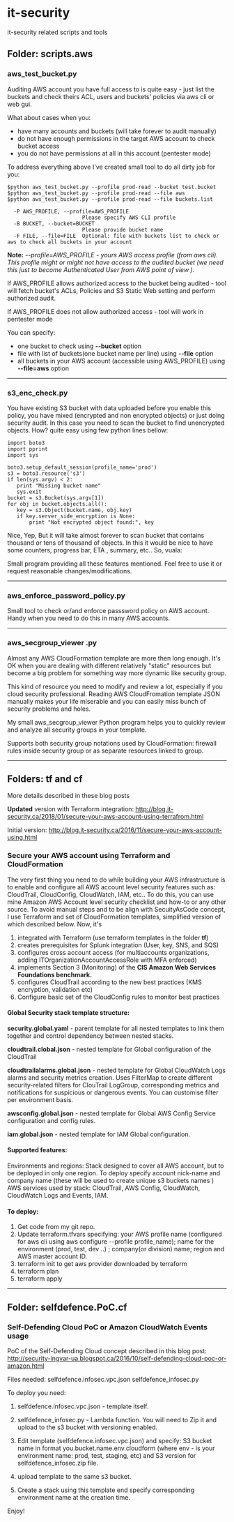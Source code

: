 # it-security
it-security related scripts and tools

## Folder: scripts.aws

### aws_test_bucket.py
Auditing AWS account you have full access to is quite easy - just list the buckets and check theirs ACL, users and buckets' policies via aws cli or web gui.

What about cases when you:
* have many accounts and buckets (will take forever to audit manually)
* do not have enough permissions in the target AWS account to check bucket access
* you do not have permissions at all in this account (pentester mode)

To address everything above I've created small tool to do all dirty job for you:


```
$python aws_test_bucket.py --profile prod-read --bucket test.bucket
$python aws_test_bucket.py --profile prod-read --file aws
$python aws_test_bucket.py --profile prod-read --file buckets.list

  -P AWS_PROFILE, --profile=AWS_PROFILE
                        Please specify AWS CLI profile
  -B BUCKET, --bucket=BUCKET
                        Please provide bucket name
  -F FILE, --file=FILE  Optional: file with buckets list to check or aws to check all buckets in your account

```
**Note:**
*--profile=AWS_PROFILE - yours AWS access profile (from aws cli). This profile  might or might not have access to the audited bucket (we need this just to become Authenticated User from AWS point of view ).*

If  AWS_PROFILE allows authorized access to the bucket being audited - tool will fetch bucket's ACLs, Policies and S3 Static Web setting and perform authorized audit.

If AWS_PROFILE does not allow authorized access - tool will work in pentester mode

You can specify:
 * one bucket to check using **--bucket** option
 * file with list of buckets(one bucket name per line) using **--file** option
 * all buckets in your AWS account (accessible using AWS_PROFILE) using **--file=aws** option


----


### s3_enc_check.py

You have existing S3 bucket with data uploaded before you enable this policy, you have mixed (encrypted and non encrypted objects) or just doing security audit. In this case you need to scan the bucket to find unencrypted objects. How? quite easy using  few python lines bellow:

```
import boto3
import pprint
import sys

boto3.setup_default_session(profile_name='prod')
s3 = boto3.resource('s3')
if len(sys.argv) < 2:
   print "Missing bucket name"
   sys.exit
bucket = s3.Bucket(sys.argv[1])
for obj in bucket.objects.all():
   key = s3.Object(bucket.name, obj.key)
   if key.server_side_encryption is None:
       print "Not encrypted object found:", key
```



Nice, Yep, But it will take almost forever to scan bucket that contains thousand or tens of thousand of objects. In this it would be nice to have some counters, progress bar, ETA , summary, etc.. So, vuala:


Small program providing all these features mentioned. Feel free to use it or request reasonable changes/modifications.

---

### aws_enforce_password_policy.py

Small tool to check or/and enforce passsword policy on AWS account. Handy when you need to do this in many AWS accounts.

----

### aws_secgroup_viewer .py
Almost any AWS CloudFormation template are more then long enough. It's OK when you are dealing with different relatively "static" resources but become a big  problem for something way more dynamic like security group.

This kind of resource you need to modify and review a lot, especially if you cloud security professional.  Reading AWS CloudFromation template JSON manually  makes your life miserable and you can easily miss bunch of security problems and holes.

My small aws_secgroup_viewer Python program helps you to quickly review and analyze all security groups in your template.

Supports both security group notations used by CloudFormation: firewall rules inside security group or as separate resources linked to group.

----

## Folders: tf and cf

More details described in these blog posts

**Updated** version with Terraform integration: http://blog.it-security.ca/2018/01/secure-your-aws-account-using-terrafrom.html

Initial version: http://blog.it-security.ca/2016/11/secure-your-aws-account-using.html


### Secure your AWS account using Terraform and  CloudFormation

The very first thing you need to do while building your AWS infrastructure is to enable and configure all AWS account level security features such as: CloudTrail, CloudConfig, CloudWatch, IAM, etc..
To do this, you can use mine Amazon AWS Account level security checklist and how-to or any other source.
To avoid manual steps and to be align with SecuityAsCode concept, I use Terraform and set of CloudFormation templates, simplified version of which described below. Now, it's
1. integrated with Terraform (use terraform templates in the folder **tf**)
2. creates prerequisites for Splunk integration (User, key, SNS, and SQS)
3. configures cross account access (for multiaccounts organizations, adding ITOrganizationAccountAccessRole with MFA enforced)
4. implements Section 3 (Monitoring) of the **CIS Amazon Web Services Foundations benchmark.**
5. configures CloudTrail according to the new best practices (KMS encryption, validation etc)
6. Configure basic set of the CloudConfig rules to monitor best practices


#### Global Security stack template structure:

**security.global.yaml** - parent template for all nested templates to link them together and control dependency between nested stacks.

**cloudtrail.clobal.json** - nested template for Global configuration of the CloudTrail

**cloudtrailalarms.global.json** - nested template for Global CloudWatch Logs alarms and security metrics creation. Uses FilterMap to create different security-related filters for ClouTrail LogGroup, corresponding metrics and notifications for suspicious or dangerous events. You can customise filter per environment basis.

**awsconfig.global.json** - nested template for Global AWS Config Service configuration and config rules.

**iam.global.json** - nested template for IAM Global configuration.


#### Supported features:
Environments and regions: Stack designed to cover all AWS account, but to be deployed in only one region. To deploy specify account nick-name and company name (these will be used to create unique s3 buckets names )
AWS services used by stack: CloudTrail, AWS Config, CloudWatch, CloudWatch Logs and Events, IAM.

#### To deploy:

1. Get code from my git repo.
2. Update terraform.tfvars specifying: your AWS profile name (configured for aws cli using aws configure --profile profile_name); name for the environment (prod, test, dev ..) ; company(or division) name; region and AWS master account ID.
3. terraform init to get aws provider downloaded by terraform
4. terraform plan
5. terraform apply




---
## Folder: selfdefence.PoC.cf

### Self-Defending Cloud PoC or Amazon CloudWatch Events usage

PoC of the Self-Defending Cloud concept described in this blog post:
http://security-ingvar-ua.blogspot.ca/2016/10/self-defending-cloud-poc-or-amazon.html

Files needed:
selfdefence.infosec.vpc.json
selfdefence_infosec.py

To deploy you need:
1. selfdefence.infosec.vpc.json - template itself.

2. selfdefence_infosec.py - Lambda function. You will need to Zip it and upload to the s3 bucket with versioning enabled.

3. Edit template (selfdefence.infosec.vpc.json) and specify: S3 bucket name in format you.bucket.name.env.cloudform (where env - is your environment name: prod, test, staging, etc) and S3 version for  selfdefence_infosec.zip file.

4. upload template to the same s3 bucket.

5. Create a stack using this template end specify corresponding environment name at the creation time.


Enjoy!
